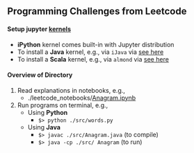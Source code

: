 ## Programming Challenges from Leetcode

#### Setup jupyter [kernels](https://github.com/jupyter/jupyter/wiki/Jupyter-kernels)
- **iPython** kernel comes built-in with Jupyter distribution
- To install a **Java** kernel, e.g., via `iJava` via [see here](https://github.com/SpencerPark/IJava)
- To install a **Scala** kernel, e.g., via `almond` via [see here](https://github.com/almond-sh/almond)

#### Overview of Directory 
1. Read explanations in notebooks, e.g.,  
    - ./leetcode_notebooks/[Anagram.ipynb](./leetcode_notebooks/Anagram.ipynb)  
2. Run programs on terminal, e.g.,  
    - Using **Python**
      - `$> python ./src/words.py`
    - Using **Java**
      - `$> javac ./src/Anagram.java` (to compile)
      - `$> java -cp ./src/ Anagram` (to run)
      
